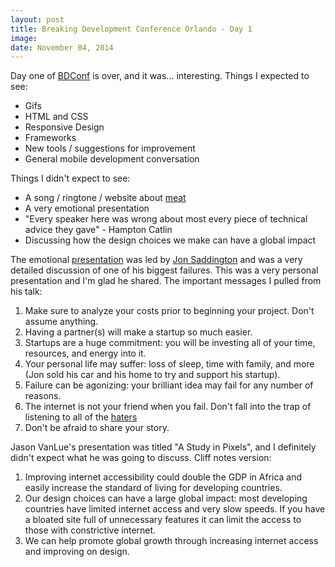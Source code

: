 ```yaml
---
layout: post
title: Breaking Development Conference Orlando - Day 1
image:
date: November 04, 2014
---
```


Day one of [BDConf](https://bdconf.com/events/orlando-2014/) is over, and it was... interesting. Things I expected to see:

* Gifs
* HTML and CSS
* Responsive Design
* Frameworks
* New tools / suggestions for improvement
* General mobile development conversation


Things I didn't expect to see:

* A song / ringtone / website about [meat](http://www.wholesalemeatscoventry.co.uk/)
* A very emotional presentation
* "Every speaker here was wrong about most every piece of technical advice they gave" - Hampton Catlin
* Discussing how the design choices we make can have a global impact

The emotional [presentation](http://john.do/greater-agony/) was led by [Jon Saddington](https://twitter.com/saddington) and was a very detailed discussion of one of his biggest failures. This was a very personal presentation and I'm glad he shared. The important messages I pulled from his talk:

1. Make sure to analyze your costs prior to beginning your project. Don't assume anything.
2. Having a partner(s) will make a startup so much easier.
3. Startups are a huge commitment: you will be investing all of your time, resources, and energy into it.
4. Your personal life may suffer: loss of sleep, time with family, and more (Jon sold his car and his home to try and support his startup).
5. Failure can be agonizing: your brilliant idea may fail for any number of reasons.
6. The internet is not your friend when you fail. Don't fall into the trap of listening to all of the [haters](https://38.media.tumblr.com/tumblr_m0cdbrqqfb1rqfhi2o1_500.gif)
7. Don't be afraid to share your story.


Jason VanLue's presentation was titled "A Study in Pixels", and I definitely didn't expect what he was going to discuss. Cliff notes version:

1. Improving internet accessibility could double the GDP in Africa and easily increase the standard of living for developing countries.
2. Our design choices can have a large global impact: most developing countries have limited internet access and very slow speeds. If you have a bloated site full of unnecessary features it can limit the access to those with constrictive internet.
3. We can help promote global growth through increasing internet access and improving on design.
